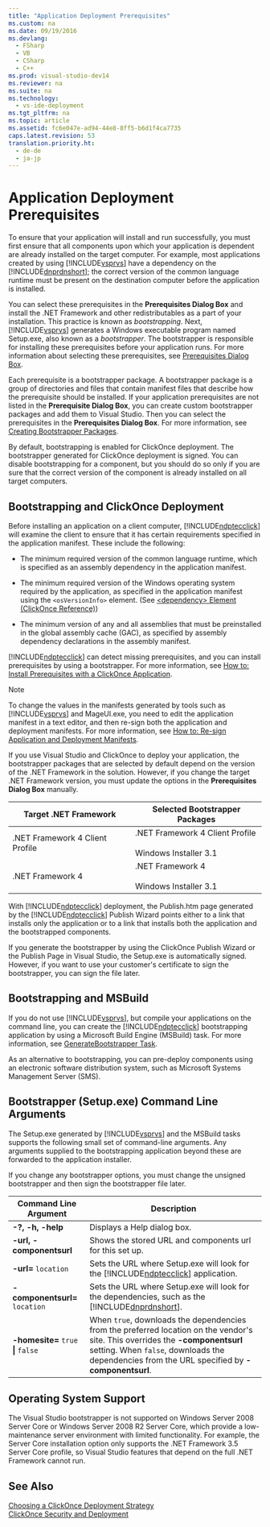 ```yaml
---
title: "Application Deployment Prerequisites"
ms.custom: na
ms.date: 09/19/2016
ms.devlang: 
  - FSharp
  - VB
  - CSharp
  - C++
ms.prod: visual-studio-dev14
ms.reviewer: na
ms.suite: na
ms.technology: 
  - vs-ide-deployment
ms.tgt_pltfrm: na
ms.topic: article
ms.assetid: fc6e047e-ad94-44e8-8ff5-b6d1f4ca7735
caps.latest.revision: 53
translation.priority.ht: 
  - de-de
  - ja-jp
---
```

# Application Deployment Prerequisites
To ensure that your application will install and run successfully, you must first ensure that all components upon which your application is dependent are already installed on the target computer. For example, most applications created by using [!INCLUDE[vsprvs](../vs140/includes/vsprvs_md.md)] have a dependency on the [!INCLUDE[dnprdnshort](../vs140/includes/dnprdnshort_md.md)]; the correct version of the common language runtime must be present on the destination computer before the application is installed.  
  
 You can select these prerequisites in the **Prerequisites Dialog Box** and install the .NET Framework and other redistributables as a part of your installation. This practice is known as *bootstrapping*. Next, [!INCLUDE[vsprvs](../vs140/includes/vsprvs_md.md)] generates a Windows executable program named Setup.exe, also known as a *bootstrapper*. The bootstrapper is responsible for installing these prerequisites before your application runs. For more information about selecting these prerequisites, see [Prerequisites Dialog Box](../Topic/Prerequisites%20Dialog%20Box.md).  
  
 Each prerequisite is a bootstrapper package. A bootstrapper package is a group of directories and files that contain manifest files that describe how the prerequisite should be installed. If your application prerequisites are not listed in the **Prerequisite Dialog Box**, you can create custom bootstrapper packages and add them to Visual Studio. Then you can select the prerequisites in the **Prerequisites Dialog Box**. For more information, see [Creating Bootstrapper Packages](../vs140/Creating-Bootstrapper-Packages.md).  
  
 By default, bootstrapping is enabled for ClickOnce deployment. The bootstrapper generated for ClickOnce deployment is signed. You can disable bootstrapping for a component, but you should do so only if you are sure that the correct version of the component is already installed on all target computers.  
  
## Bootstrapping and ClickOnce Deployment  
 Before installing an application on a client computer, [!INCLUDE[ndptecclick](../vs140/includes/ndptecclick_md.md)] will examine the client to ensure that it has certain requirements specified in the application manifest. These include the following:  
  
-   The minimum required version of the common language runtime, which is specified as an assembly dependency in the application manifest.  
  
-   The minimum required version of the Windows operating system required by the application, as specified in the application manifest using the `<osVersionInfo>` element. (See [<dependency\> Element (ClickOnce Reference)](../vs140/-dependency--Element--ClickOnce-Application-.md))  
  
-   The minimum version of any and all assemblies that must be preinstalled in the global assembly cache (GAC), as specified by assembly dependency declarations in the assembly manifest.  
  
 [!INCLUDE[ndptecclick](../vs140/includes/ndptecclick_md.md)] can detect missing prerequisites, and you can install prerequisites by using a bootstrapper. For more information, see [How to: Install Prerequisites with a ClickOnce Application](../vs140/How-to--Install-Prerequisites-with-a-ClickOnce-Application.md).  
  
> [!NOTE]
>  To change the values in the manifests generated by tools such as [!INCLUDE[vsprvs](../vs140/includes/vsprvs_md.md)] and MageUI.exe, you need to edit the application manifest in a text editor, and then re-sign both the application and deployment manifests. For more information, see [How to: Re-sign Application and Deployment Manifests](../vs140/How-to--Re-sign-Application-and-Deployment-Manifests.md).  
  
 If you use Visual Studio and ClickOnce to deploy your application, the bootstrapper packages that are selected by default depend on the version of the .NET Framework in the solution. However, if you change the target .NET Framework version, you must update the options in the **Prerequisites Dialog Box** manually.  
  
|Target .NET Framework|Selected Bootstrapper Packages|  
|---------------------------|------------------------------------|  
|.NET Framework 4 Client Profile|.NET Framework 4 Client Profile<br /><br /> Windows Installer 3.1|  
|.NET Framework 4|.NET Framework 4<br /><br /> Windows Installer 3.1|  
  
 With [!INCLUDE[ndptecclick](../vs140/includes/ndptecclick_md.md)] deployment, the Publish.htm page generated by the [!INCLUDE[ndptecclick](../vs140/includes/ndptecclick_md.md)] Publish Wizard points either to a link that installs only the application or to a link that installs both the application and the bootstrapped components.  
  
 If you generate the bootstrapper by using the ClickOnce Publish Wizard or the Publish Page in Visual Studio, the Setup.exe is automatically signed. However, if you want to use your customer's certificate to sign the bootstrapper, you can sign the file later.  
  
## Bootstrapping and MSBuild  
 If you do not use [!INCLUDE[vsprvs](../vs140/includes/vsprvs_md.md)], but compile your applications on the command line, you can create the [!INCLUDE[ndptecclick](../vs140/includes/ndptecclick_md.md)] bootstrapping application by using a Microsoft Build Engine (MSBuild) task. For more information, see [GenerateBootstrapper Task](../Topic/GenerateBootstrapper%20Task.md).  
  
 As an alternative to bootstrapping, you can pre-deploy components using an electronic software distribution system, such as Microsoft Systems Management Server (SMS).  
  
## Bootstrapper (Setup.exe) Command Line Arguments  
 The Setup.exe generated by [!INCLUDE[vsprvs](../vs140/includes/vsprvs_md.md)] and the MSBuild tasks supports the following small set of command-line arguments. Any arguments supplied to the bootstrapping application beyond these are forwarded to the application installer.  
  
 If you change any bootstrapper options, you must change the unsigned bootstrapper and then sign the bootstrapper file later.  
  
|Command Line Argument|Description|  
|---------------------------|-----------------|  
|**-?, -h, -help**|Displays a Help dialog box.|  
|**-url, -componentsurl**|Shows the stored URL and components url for this set up.|  
|**-url=** `location`|Sets the URL where Setup.exe will look for the [!INCLUDE[ndptecclick](../vs140/includes/ndptecclick_md.md)] application.|  
|**-componentsurl=** `location`|Sets the URL where Setup.exe will look for the dependencies, such as the [!INCLUDE[dnprdnshort](../vs140/includes/dnprdnshort_md.md)].|  
|**-homesite=** `true` **&#124;** `false`|When `true`, downloads the dependencies from the preferred location on the vendor's site. This overrides the **-componentsurl** setting. When `false`, downloads the dependencies from the URL specified by **-componentsurl**.|  
  
## Operating System Support  
 The Visual Studio bootstrapper is not supported on Windows Server 2008 Server Core or Windows Server 2008 R2 Server Core, which provide a low-maintenance server environment with limited functionality. For example, the Server Core installation option only supports the .NET Framework 3.5 Server Core profile, so Visual Studio features that depend on the full .NET Framework cannot run.  
  
## See Also  
 [Choosing a ClickOnce Deployment Strategy](../vs140/Choosing-a-ClickOnce-Deployment-Strategy.md)   
 [ClickOnce Security and Deployment](../Topic/ClickOnce%20Security%20and%20Deployment.md)